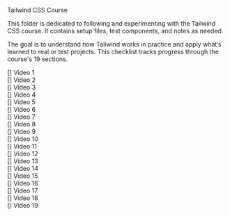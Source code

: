 Tailwind CSS Course

This folder is dedicated to following and experimenting with the Tailwind CSS course. It contains setup files, test components, and notes as needed.

The goal is to understand how Tailwind works in practice and apply what’s learned to real or test projects. This checklist tracks progress through the course's 19 sections.

[] Video 1  
[] Video 2  
[] Video 3  
[] Video 4  
[] Video 5  
[] Video 6  
[] Video 7  
[] Video 8  
[] Video 9  
[] Video 10  
[] Video 11  
[] Video 12  
[] Video 13  
[] Video 14  
[] Video 15  
[] Video 16  
[] Video 17  
[] Video 18  
[] Video 19  